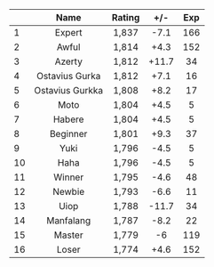 | |Name|Rating|+/-|Exp|
|-|:--:|:----:|:-:|:-:|
|1|Expert|1,837|-7.1|166|
|2|Awful|1,814|+4.3|152|
|3|Azerty|1,812|+11.7|34|
|4|Ostavius Gurka|1,812|+7.1|16|
|5|Ostavius Gurkka|1,808|+8.2|17|
|6|Moto|1,804|+4.5|5|
|7|Habere|1,804|+4.5|5|
|8|Beginner|1,801|+9.3|37|
|9|Yuki|1,796|-4.5|5|
|10|Haha|1,796|-4.5|5|
|11|Winner|1,795|-4.6|48|
|12|Newbie|1,793|-6.6|11|
|13|Uiop|1,788|-11.7|34|
|14|Manfalang|1,787|-8.2|22|
|15|Master|1,779|-6|119|
|16|Loser|1,774|+4.6|152|
